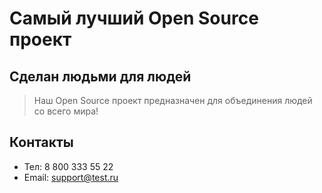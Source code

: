 # Самый лучший Open Source проект

## Сделан людьми для людей

> Наш Open Source проект предназначен для объединения людей со всего мира!

## Контакты

- Тел: 8 800 333 55 22
- Email: support@test.ru
